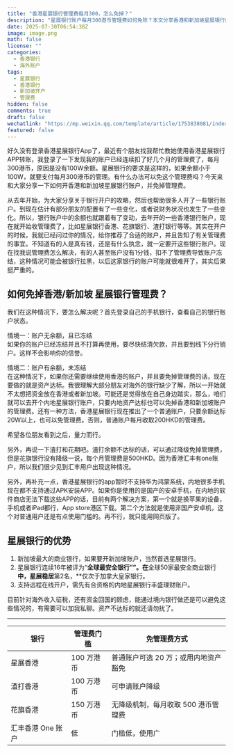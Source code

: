 ```yaml
---
title: "香港星展银行管理费每月300，怎么免掉？"
description: "星展银行账户每月300港币管理费如何免除？本文分享香港和新加坡星展银行的开户流程、资产门槛、管理费规则与解决方案。"
date: 2025-07-30T06:54:38Z
image: image.png
math: false
license: ""
categories:
  - 香港银行
  - 海外账户
tags:
  - 星展银行
  - 香港银行
  - 新加坡开户
  - 管理费
hidden: false
comments: true
draft: false
wechatlink: "https://mp.weixin.qq.com/template/article/1753838081/index.html"
featured: false
---
```


好久没有登录香港星展银行App了，最近有个朋友找我帮忙教她使用香港星展银行APP转账，我登录了一下发现我的账户已经连续扣了好几个月的管理费了，每月300港币，原因是没有100W余额。星展银行的要求是这样的，如果余额小于100W，就要支付每月300港币的管理。有什么办法可以免这个管理费吗？今天来和大家分享一下如何开香港和新加坡星展银行账户，并免掉管理费。

从去年开始，为大家分享关于银行开户的攻略，然后也帮助很多人开了一些银行账户。到现在估计有部分朋友的配置有了一些变化，或者说财务状况也发生了一些变化。所以，银行账户中的余额也就跟着有了变动，去年开的一些香港银行账户，现在就开始收管理费了，比如星展银行香港、花旗银行、渣打银行等等。其实在开户的时候，我就已经问过你的情况，给你推荐了合适的账户，并且告知了有关管理费的事宜。不知道有的人是真有钱，还是有什么执念，就一定要开这些银行账户。现在找我说管理费怎么解决，有的人甚至账户没有1分钱，扣不了管理费导致账户冻结，这种情况可能会被银行拉黑，以后这家银行的账户可能就很难开了，其实后果挺严重的。

## 如何免掉香港/新加坡 星展银行管理费？

我们在这种情况下，要怎么解决呢？首先登录自己的手机银行，查看自己的银行账户状态。

情境一：账户无余额，且已冻结  
如果你的账户已经冻结并且不打算再使用，要尽快结清欠款，并且要到线下分行销户。这样不会影响你的信誉。

情境二：账户有余额，未冻结  
在这种情况下，如果你还需要继续使用香港的账户，并且要免掉管理费的话，现在要做的就是资产达标。我很理解大部分朋友对海外的银行缺少了解，所以一开始就不太想把资金放在香港或者新加坡。可能还是觉得放在自己身边踏实，那么，咱们就可以去开个内地星展银行账户，只要内地资产达标也可以免掉香港和新加坡账户的管理费。还有一种方法，香港星展银行现在推出了一个普通账户，只要余额达标20W以上，也可以免管理费。否则，普通账户每月收取200HKD的管理费。

希望各位朋友看到之后，量力而行。

另外，再说一下渣打和花期吧。渣打余额不达标的话，可以通过降级免掉管理费，但是花旗银行没有降级一说，每个月管理费是500HKD。因为香港汇丰有one账户，所以我们很少见到汇丰用户出现这种情况。

另外，再补充一点，香港星展银行的app暂时不支持华为鸿蒙系统，内地很多手机现在都不支持通过APK安装APP。如果你是使用的是国产的安卓手机，在内地的软件商店无法下载这些APP的话，目前有两个解决方案，第一个就是换苹果的设备，手机或者iPad都行，App store港区下载。第二个方法就是使用非国产安卓机，这个对普通用户还是有点使用门槛的。再不行，就只能用网页版了。

## 星展银行的优势

1. 新加坡最大的商业银行，如果要开新加坡账户，当然首选星展银行。
2. 星展银行连续16年被评为“**全球最安全银行””。在**全球50家最安全商业银行**中，星展稳居**第2名，**仅次于加拿大皇家银行。
3. 支持远程在线开户，需先有合资格的内地星展银行丰盛理财账户。

目前针对海外收入征税，还有资金回国的顾虑，能通过境内银行做还是可以避免这些情况的，有需要可以加我私聊。资产不达标的就还请勿扰了。

---

| 银行       | 管理费门槛         | 免管理费方式                        |
|------------|--------------------|-------------------------------------|
| 星展香港   | 100 万港币         | 普通账户可选 20 万；或用内地资产豁免 |
| 渣打香港   | 100 万港币          | 可申请账户降级                     |
| 花旗香港   | 150 万港币         | 无降级机制，每月收取 500 港币管理费 |
| 汇丰香港 One 账户 | 低             | 门槛低，使用广                     |
